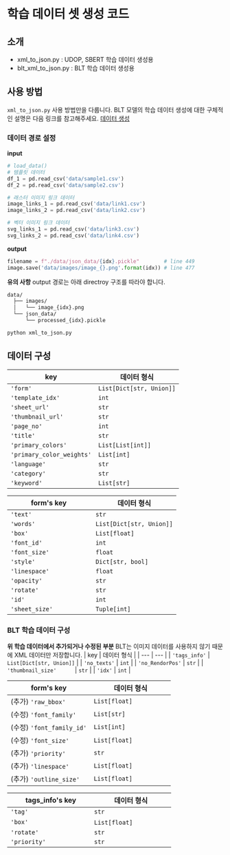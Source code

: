 # 학습 데이터 셋 생성 코드

## 소개
- xml_to_json.py : UDOP, SBERT 학습 데이터 생성용
- blt_xml_to_json.py : BLT 학습 데이터 생성용

## 사용 방법
`xml_to_json.py` 사용 방법만을 다룹니다. BLT 모델의 학습 데이터 생성에 대한 구체적인 설명은 다음 링크를 참고해주세요.
[데이터 생성](https://github.com/MIRIDIH-2023/Design-Assistant-AI/blob/main/models/BLT/README.md)

### 데이터 경로 설정
**input**
``` python
# load_data()
# 템플릿 데이터
df_1 = pd.read_csv('data/sample1.csv')
df_2 = pd.read_csv('data/sample2.csv')

# 래스터 이미지 링크 데이터
image_links_1 = pd.read_csv('data/link1.csv')
image_links_2 = pd.read_csv('data/link2.csv')

# 벡터 이미지 링크 데이터
svg_links_1 = pd.read_csv('data/link3.csv')
svg_links_2 = pd.read_csv('data/link4.csv')
```
**output**
``` python
filename = f"./data/json_data/{idx}.pickle"        # line 449 
image.save('data/images/image_{}.png'.format(idx)) # line 477 
```
**유의 사항**
output 경로는 아래 directroy 구조를 따라야 합니다.
``` bash
data/
  ├── images/
  │   └── image_{idx}.png
  └── json_data/
      └── processed_{idx}.pickle
```

``` bash
python xml_to_json.py
```

## 데이터 구성
| key | 데이터 형식 |
| --- | --- |
| `'form'` | ```List[Dict[str, Union]]``` |
| `'template_idx'` | `int` |
| `'sheet_url'` | `str` |
| `'thumbnail_url'` | `str` |
| `'page_no'` | `int` |
| `'title'` | `str` |
| `'primary_colors'` | `List[List[int]]` |
| `'primary_color_weights'` | `List[int]` |
| `'language'` | `str` |
| `'category'` | `str` |
| `'keyword'` | `List[str]` |

|&nbsp;&nbsp;&nbsp;&nbsp;&nbsp;&nbsp;&nbsp;&nbsp;&nbsp;&nbsp; form's key &nbsp;&nbsp;&nbsp;&nbsp;&nbsp;&nbsp;&nbsp;&nbsp;&nbsp;&nbsp;&nbsp;| 데이터 형식 |
| --- | --- |
| `'text'` | `str` |
| `'words'` | `List[Dict[str, Union]]` |
| `'box'` | `List[float]` |
| `'font_id'` | `int` |
| `'font_size'` | `float` |
| `'style'` | `Dict[str, bool]` |
| `'linespace'` | `float` |
| `'opacity'` | `str` |
| `'rotate'` | `str` |
| `'id'` | `int` |
| `'sheet_size'` | `Tuple[int]` |

### BLT 학습 데이터 구성
**위 학습 데이터에서 추가되거나 수정된 부분**
BLT는 이미지 데이터를 사용하지 않기 때문에 XML 데이터만 저장합니다. 
| key | 데이터 형식 |
| --- | --- |
| `'tags_info'` | ```List[Dict[str, Union]]``` |
| `'no_texts'` | `int` |
| `'no_RendorPos'` | `str` |
| `'thumbnail_size'` &nbsp;&nbsp;&nbsp;&nbsp;&nbsp;&nbsp;&nbsp;&nbsp;&nbsp;&nbsp;| `str` |
| `'idx'` | `int` |

|&nbsp;&nbsp;&nbsp;&nbsp;&nbsp;&nbsp;&nbsp;&nbsp;&nbsp;&nbsp; form's key &nbsp;&nbsp;&nbsp;&nbsp;&nbsp;&nbsp;&nbsp;&nbsp;&nbsp;&nbsp;| 데이터 형식 |
| --- | --- |
| (추가) `'raw_bbox'` | `List[float]` |
| (수정) `'font_family'` | `List[str]` |
| (수정) `'font_family_id'` | `List[int]` |
| (수정) `'font_size'`| `List[float]` &nbsp;&nbsp;&nbsp;&nbsp;&nbsp;&nbsp;&nbsp;&nbsp;&nbsp;&nbsp;&nbsp;&nbsp;&nbsp;&nbsp;&nbsp;&nbsp;&nbsp;&nbsp;|
| (추가) `'priority'` | `str` |
| (추가) `'linespace'` | `List[float]` |
| (추가) `'outline_size'` | `List[float]` |

|&nbsp;&nbsp;&nbsp;&nbsp;&nbsp;&nbsp;&nbsp; tags_info's key &nbsp;&nbsp;&nbsp;&nbsp;&nbsp;| 데이터 형식 |
| --- | --- |
| `'tag'` | `str` |
| `'box'` | `List[float]` &nbsp;&nbsp;&nbsp;&nbsp;&nbsp;&nbsp;&nbsp;&nbsp;&nbsp;&nbsp;&nbsp;&nbsp;&nbsp;&nbsp;&nbsp;&nbsp;&nbsp;&nbsp; |
| `'rotate'` | `str` |
| `'priority'` | `str` |